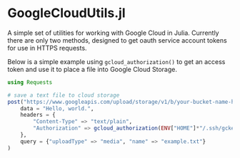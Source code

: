 GoogleCloudUtils.jl
===================

A simple set of utilities for working with Google Cloud in Julia. Currently there are only two methods, designed to get oauth service account tokens for use in HTTPS requests.

Below is a simple example using `gcloud_authorization()` to get an access token and use it to place a file into Google Cloud Storage.

```julia
using Requests

# save a text file to cloud storage
post("https://www.googleapis.com/upload/storage/v1/b/your-bucket-name-here/o",
    data = "Hello, world.",
    headers = {
		"Content-Type" => "text/plain",
		"Authorization" => gcloud_authorization(ENV["HOME"]*"/.ssh/gckey.json")
	},
    query = {"uploadType" => "media", "name" => "example.txt"}
)
```
